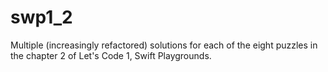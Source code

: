 # swp1_2
Multiple (increasingly refactored) solutions for each of the eight puzzles in the chapter 2 of Let's Code 1, Swift Playgrounds. 
